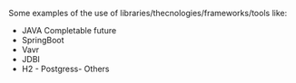 Some examples of the use of libraries/thecnologies/frameworks/tools like:
- JAVA Completable future
- SpringBoot
- Vavr
- JDBI
- H2 - Postgress- Others

